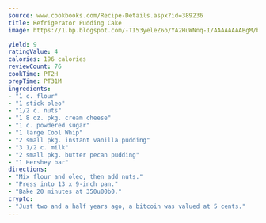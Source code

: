 ```yaml
---
source: www.cookbooks.com/Recipe-Details.aspx?id=389236
title: Refrigerator Pudding Cake
image: https://1.bp.blogspot.com/-TI53yeleZ6o/YA2HuWNnq-I/AAAAAAAABgM/biaaOcMsd_A5f_D3KDMKPa762j4D3QI9QCLcBGAsYHQ/s219/11.png

yield: 9
ratingValue: 4
calories: 196 calories
reviewCount: 76
cookTime: PT2H
prepTime: PT31M
ingredients:
- "1 c. flour"
- "1 stick oleo"
- "1/2 c. nuts"
- "1 8 oz. pkg. cream cheese"
- "1 c. powdered sugar"
- "1 large Cool Whip"
- "2 small pkg. instant vanilla pudding"
- "3 1/2 c. milk"
- "2 small pkg. butter pecan pudding"
- "1 Hershey bar"
directions:
- "Mix flour and oleo, then add nuts."
- "Press into 13 x 9-inch pan."
- "Bake 20 minutes at 350u00b0."
crypto:
- "Just two and a half years ago, a bitcoin was valued at 5 cents."
---
```

